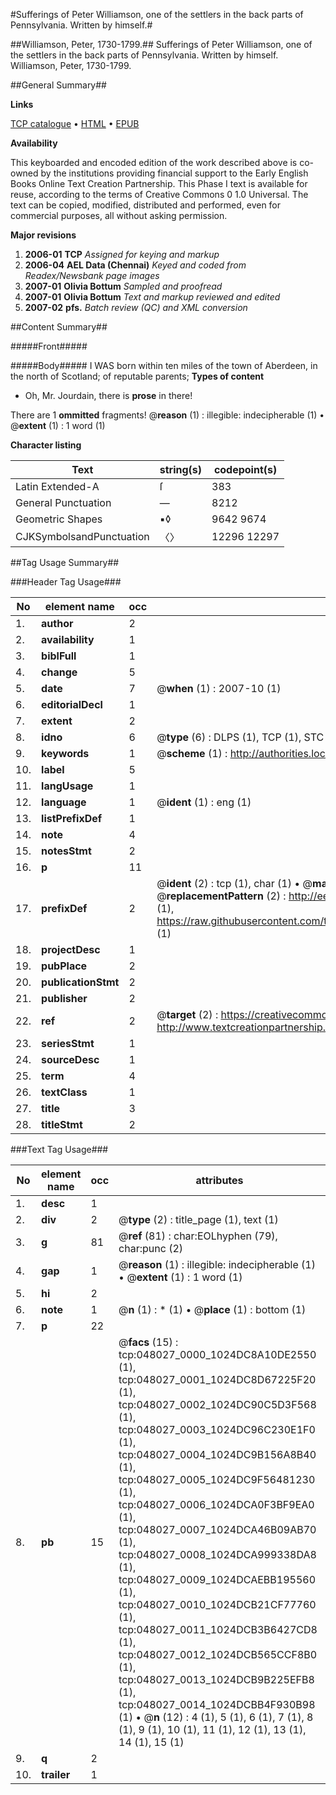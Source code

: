 #Sufferings of Peter Williamson, one of the settlers in the back parts of Pennsylvania. Written by himself.#

##Williamson, Peter, 1730-1799.##
Sufferings of Peter Williamson, one of the settlers in the back parts of Pennsylvania. Written by himself.
Williamson, Peter, 1730-1799.

##General Summary##

**Links**

[TCP catalogue](http://www.ota.ox.ac.uk/tcp/)  • 
[HTML](http://tei.it.ox.ac.uk/tcp/Texts-HTML/free/N36/N36720.html)  • 
[EPUB](http://tei.it.ox.ac.uk/tcp/Texts-EPUB/free/N36/N36720.epub)

**Availability**

This keyboarded and encoded edition of the
	       work described above is co-owned by the institutions
	       providing financial support to the Early English Books
	       Online Text Creation Partnership. This Phase I text is
	       available for reuse, according to the terms of Creative
	       Commons 0 1.0 Universal. The text can be copied,
	       modified, distributed and performed, even for
	       commercial purposes, all without asking permission.

**Major revisions**

1. __2006-01__ __TCP__ *Assigned for keying and markup*
1. __2006-04__ __AEL Data (Chennai)__ *Keyed and coded from Readex/Newsbank page images*
1. __2007-01__ __Olivia Bottum__ *Sampled and proofread*
1. __2007-01__ __Olivia Bottum__ *Text and markup reviewed and edited*
1. __2007-02__ __pfs.__ *Batch review (QC) and XML conversion*

##Content Summary##

#####Front#####

#####Body#####
I WAS born within ten miles of the town of Aberdeen, in the north of Scotland; of reputable parents;
**Types of content**

  * Oh, Mr. Jourdain, there is **prose** in there!

There are 1 **ommitted** fragments! 
 @__reason__ (1) : illegible: indecipherable (1)  •  @__extent__ (1) : 1 word (1)

**Character listing**


|Text|string(s)|codepoint(s)|
|---|---|---|
|Latin Extended-A|ſ|383|
|General Punctuation|—|8212|
|Geometric Shapes|▪◊|9642 9674|
|CJKSymbolsandPunctuation|〈〉|12296 12297|

##Tag Usage Summary##

###Header Tag Usage###

|No|element name|occ|attributes|
|---|---|---|---|
|1.|__author__|2||
|2.|__availability__|1||
|3.|__biblFull__|1||
|4.|__change__|5||
|5.|__date__|7| @__when__ (1) : 2007-10 (1)|
|6.|__editorialDecl__|1||
|7.|__extent__|2||
|8.|__idno__|6| @__type__ (6) : DLPS (1), TCP (1), STC (1), NOTIS (1), IMAGE-SET (1), EVANS-CITATION (1)|
|9.|__keywords__|1| @__scheme__ (1) : http://authorities.loc.gov/ (1)|
|10.|__label__|5||
|11.|__langUsage__|1||
|12.|__language__|1| @__ident__ (1) : eng (1)|
|13.|__listPrefixDef__|1||
|14.|__note__|4||
|15.|__notesStmt__|2||
|16.|__p__|11||
|17.|__prefixDef__|2| @__ident__ (2) : tcp (1), char (1)  •  @__matchPattern__ (2) : ([0-9\-]+):([0-9IVX]+) (1), (.+) (1)  •  @__replacementPattern__ (2) : http://eebo.chadwyck.com/downloadtiff?vid=$1&page=$2 (1), https://raw.githubusercontent.com/textcreationpartnership/Texts/master/tcpchars.xml#$1 (1)|
|18.|__projectDesc__|1||
|19.|__pubPlace__|2||
|20.|__publicationStmt__|2||
|21.|__publisher__|2||
|22.|__ref__|2| @__target__ (2) : https://creativecommons.org/publicdomain/zero/1.0/ (1), http://www.textcreationpartnership.org/docs/. (1)|
|23.|__seriesStmt__|1||
|24.|__sourceDesc__|1||
|25.|__term__|4||
|26.|__textClass__|1||
|27.|__title__|3||
|28.|__titleStmt__|2||


###Text Tag Usage###

|No|element name|occ|attributes|
|---|---|---|---|
|1.|__desc__|1||
|2.|__div__|2| @__type__ (2) : title_page (1), text (1)|
|3.|__g__|81| @__ref__ (81) : char:EOLhyphen (79), char:punc (2)|
|4.|__gap__|1| @__reason__ (1) : illegible: indecipherable (1)  •  @__extent__ (1) : 1 word (1)|
|5.|__hi__|2||
|6.|__note__|1| @__n__ (1) : * (1)  •  @__place__ (1) : bottom (1)|
|7.|__p__|22||
|8.|__pb__|15| @__facs__ (15) : tcp:048027_0000_1024DC8A10DE2550 (1), tcp:048027_0001_1024DC8D67225F20 (1), tcp:048027_0002_1024DC90C5D3F568 (1), tcp:048027_0003_1024DC96C230E1F0 (1), tcp:048027_0004_1024DC9B156A8B40 (1), tcp:048027_0005_1024DC9F56481230 (1), tcp:048027_0006_1024DCA0F3BF9EA0 (1), tcp:048027_0007_1024DCA46B09AB70 (1), tcp:048027_0008_1024DCA999338DA8 (1), tcp:048027_0009_1024DCAEBB195560 (1), tcp:048027_0010_1024DCB21CF77760 (1), tcp:048027_0011_1024DCB3B6427CD8 (1), tcp:048027_0012_1024DCB565CCF8B0 (1), tcp:048027_0013_1024DCB9B225EFB8 (1), tcp:048027_0014_1024DCBB4F930B98 (1)  •  @__n__ (12) : 4 (1), 5 (1), 6 (1), 7 (1), 8 (1), 9 (1), 10 (1), 11 (1), 12 (1), 13 (1), 14 (1), 15 (1)|
|9.|__q__|2||
|10.|__trailer__|1||
